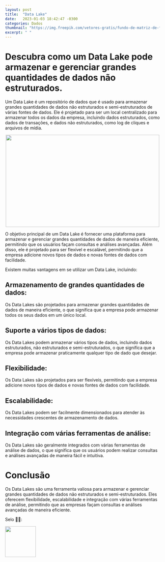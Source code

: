 ```yaml
---
layout: post
title:  "Data Lake"
date:   2023-01-03 18:42:47 -0300
categories: Dados
thumbnail: "https://img.freepik.com/vetores-gratis/fundo-de-matriz-de-fluxo-de-algoritmo-de-codigo-binario-digital_1017-25328.jpg?w=360&t=st=1694351624~exp=1694352224~hmac=3dd47ea929b2adf71e0b9dd0c70563a03790f35b05f80b5a57f1d27d3a5920fd"
excerpt: " "
---
```


# Descubra como um Data Lake pode armazenar e gerenciar grandes quantidades de dados não estruturados.

Um Data Lake é um repositório de dados que é usado para armazenar grandes quantidades de dados não estruturados e semi-estruturados de várias fontes de dados. Ele é projetado para ser um local centralizado para armazenar todos os dados da empresa, incluindo dados estruturados, como dados de transações, e dados não estruturados, como log de cliques e arquivos de mídia.

<p align="center">
  <img src="https://img.freepik.com/vetores-gratis/fundo-de-matriz-de-fluxo-de-algoritmo-de-codigo-binario-digital_1017-25328.jpg?w=360&t=st=1694351624~exp=1694352224~hmac=3dd47ea929b2adf71e0b9dd0c70563a03790f35b05f80b5a57f1d27d3a5920fd" width="500" height="300">
</p>

O objetivo principal de um Data Lake é fornecer uma plataforma para armazenar e gerenciar grandes quantidades de dados de maneira eficiente, permitindo que os usuários façam consultas e análises avançadas. Além disso, ele é projetado para ser flexível e escalável, permitindo que a empresa adicione novos tipos de dados e novas fontes de dados com facilidade.

Existem muitas vantagens em se utilizar um Data Lake, incluindo:

## Armazenamento de grandes quantidades de dados: 

Os Data Lakes são projetados para armazenar grandes quantidades de dados de maneira eficiente, o que significa que a empresa pode armazenar todos os seus dados em um único local.

## Suporte a vários tipos de dados: 

Os Data Lakes podem armazenar vários tipos de dados, incluindo dados estruturados, não estruturados e semi-estruturados, o que significa que a empresa pode armazenar praticamente qualquer tipo de dado que desejar.

## Flexibilidade: 

Os Data Lakes são projetados para ser flexíveis, permitindo que a empresa adicione novos tipos de dados e novas fontes de dados com facilidade.

## Escalabilidade: 

Os Data Lakes podem ser facilmente dimensionados para atender às necessidades crescentes de armazenamento de dados.

## Integração com várias ferramentas de análise: 

Os Data Lakes são geralmente integrados com várias ferramentas de análise de dados, o que significa que os usuários podem realizar consultas e análises avançadas de maneira fácil e intuitiva.

# Conclusão

Os Data Lakes são uma ferramenta valiosa para armazenar e gerenciar grandes quantidades de dados não estruturados e semi-estruturados. Eles oferecem flexibilidade, escalabilidade e integração com várias ferramentas de análise, permitindo que as empresas façam consultas e análises avançadas de maneira eficiente.

Selo 🧙‍♂️:

[<img src="https://avatars.githubusercontent.com/u/117866866?v=4" width="100" height="100">](https://github.com/Linhares015)
